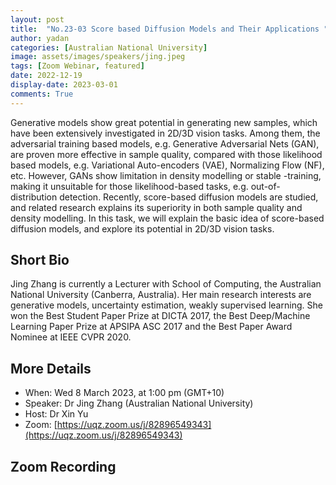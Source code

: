 ```yaml
---
layout: post
title:  "No.23-03 Score based Diffusion Models and Their Applications "
author: yadan
categories: [Australian National University]
image: assets/images/speakers/jing.jpeg
tags: [Zoom Webinar, featured]
date: 2022-12-19
display-date: 2023-03-01
comments: True
---
```

Generative models show great potential in generating new samples, which have been extensively investigated in 2D/3D vision tasks. Among them, the adversarial training based models, e.g. Generative Adversarial Nets (GAN), are proven more effective in sample quality, compared with those likelihood based models, e.g. Variational Auto-encoders (VAE), Normalizing Flow (NF), etc. However, GANs show limitation in density modelling or stable -training, making it unsuitable for those likelihood-based tasks, e.g. out-of-distribution detection. Recently, score-based diffusion models are studied, and related research explains its superiority in both sample quality and density modelling. In this task, we will explain the basic idea of score-based diffusion models, and explore its potential in 2D/3D vision tasks.


## Short Bio
Jing Zhang is currently a Lecturer with School of Computing, the Australian National University (Canberra, Australia). Her main research interests are generative models, uncertainty estimation, weakly supervised learning. She won the Best Student Paper Prize at DICTA 2017, the Best Deep/Machine Learning Paper Prize at APSIPA ASC 2017 and the Best Paper Award Nominee at IEEE CVPR 2020.

## More Details
+ When: Wed 8 March 2023, at 1:00 pm (GMT+10)
+ Speaker: Dr Jing Zhang (Australian National University)
+ Host: Dr Xin Yu
+ Zoom: [https://uqz.zoom.us/j/82896549343](https://uqz.zoom.us/j/82896549343)




## Zoom Recording
